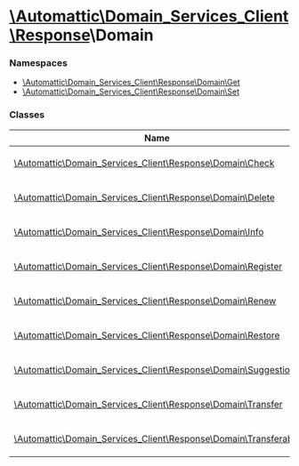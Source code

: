 # [\Automattic](../namespaces/automattic.md)[\Domain_Services_Client](../namespaces/automattic-domain-services-client.md)[\Response](../namespaces/automattic-domain-services-client-response.md)\Domain

### Namespaces

* [\Automattic\Domain_Services_Client\Response\Domain\Get](../namespaces/automattic-domain-services-client-response-domain-get.md)
* [\Automattic\Domain_Services_Client\Response\Domain\Set](../namespaces/automattic-domain-services-client-response-domain-set.md)

### Classes

| Name | Summary |
|------|---------|
| [\Automattic\Domain_Services_Client\Response\Domain\Check](../classes/Automattic-Domain-Services-Client-Response-Domain-Check.md) | Response of a `Domain\Check` command |
| [\Automattic\Domain_Services_Client\Response\Domain\Delete](../classes/Automattic-Domain-Services-Client-Response-Domain-Delete.md) | Response of a `Domain\Delete` command |
| [\Automattic\Domain_Services_Client\Response\Domain\Info](../classes/Automattic-Domain-Services-Client-Response-Domain-Info.md) | Response of a `Domain\Info` command |
| [\Automattic\Domain_Services_Client\Response\Domain\Register](../classes/Automattic-Domain-Services-Client-Response-Domain-Register.md) | Response of a `Domain\Register` command |
| [\Automattic\Domain_Services_Client\Response\Domain\Renew](../classes/Automattic-Domain-Services-Client-Response-Domain-Renew.md) | Response of a `Domain\Renew` command |
| [\Automattic\Domain_Services_Client\Response\Domain\Restore](../classes/Automattic-Domain-Services-Client-Response-Domain-Restore.md) | Response of a `Domain\Restore` command |
| [\Automattic\Domain_Services_Client\Response\Domain\Suggestions](../classes/Automattic-Domain-Services-Client-Response-Domain-Suggestions.md) | Response of a `Domain\Suggestions` command |
| [\Automattic\Domain_Services_Client\Response\Domain\Transfer](../classes/Automattic-Domain-Services-Client-Response-Domain-Transfer.md) | Response of a `Domain\Transfer` command |
| [\Automattic\Domain_Services_Client\Response\Domain\Transferable](../classes/Automattic-Domain-Services-Client-Response-Domain-Transferable.md) | Response of a `Domain\Transferable` command |
